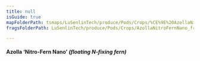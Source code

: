 ```yaml
---
title: null
isGuide: true
mapFolderPath: tsmaps/LuSenlinTech/produce/Pods/Crops/%CE%9E%20AzollaNitroFernNano
fragsFolderPath: LuSenlinTech/produce/Pods/Crops/AzollaNitroFernNano_frags

---
```



<!-- tsGuideRenderComment {"guide":{"id":"yAZR3e2FN","path":"LuSenlinTech/produce/Pods/Crops","fragmentFolderPath":"LuSenlinTech/produce/Pods/Crops/AzollaNitroFernNano_frags"},"fragment":{"id":"yAZR3e2FN","topLevelMapKey":"y4a2qP01yM","mapKeyChain":"y4a2qP01yM","guideID":"yAZR3e0Wq","guidePath":"c:/GitHub/MuddySpud/MuddySpud.github.io/tsmaps/LuSenlinTech/produce/Pods/Crops/AzollaNitroFernNano.tspod","chartKey":"y4a2qP01yM","isLeaf":false,"options":[{"id":"yAZR3q0YE","option":"Azolla - a deeper dive","order":1,"isAncillary":true}]}} -->

#### Azolla ‘Nitro-Fern Nano’ *(floating N-fixing fern)*

